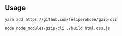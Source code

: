 ## Usage
    yarn add https://github.com/feliperohdee/gzip-cli

    node node_modules/gzip-cli ./build html,css,js
